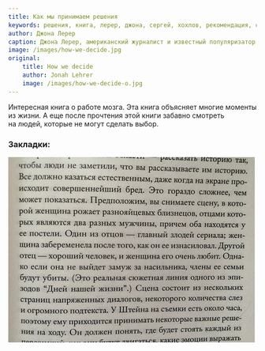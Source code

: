 ```yaml
---
title: Как мы принимаем решения
keywords: решения, книга, лерер, джона, сергей, хохлов, рекомендация, самообразование, закладки, отзыв, мозг
author: Джона Лерер
caption: Джона Лерер, американский журналист и известный популяризатор науки увлекательно описывает, как устроен механизм принятия решений. Книга рассказывает о том, как происходит процесс выбора, и одновременно помогает сделать этот процесс эффективнее.
image: /images/how-we-decide.jpg
original:
    title: How we decide
    author: Jonah Lehrer
    image: /images/how-we-decide-o.jpg
---
```


Интересная книга о&nbsp;работе мозга. Эта книга объясняет многие моменты из&nbsp;жизни. А&nbsp;еще после прочтения этой книги забавно смотреть на&nbsp;людей, которые не&nbsp;могут сделать выбор.
### Закладки:
![Закладка](/images/how-we-decide-bookmark.jpg)
